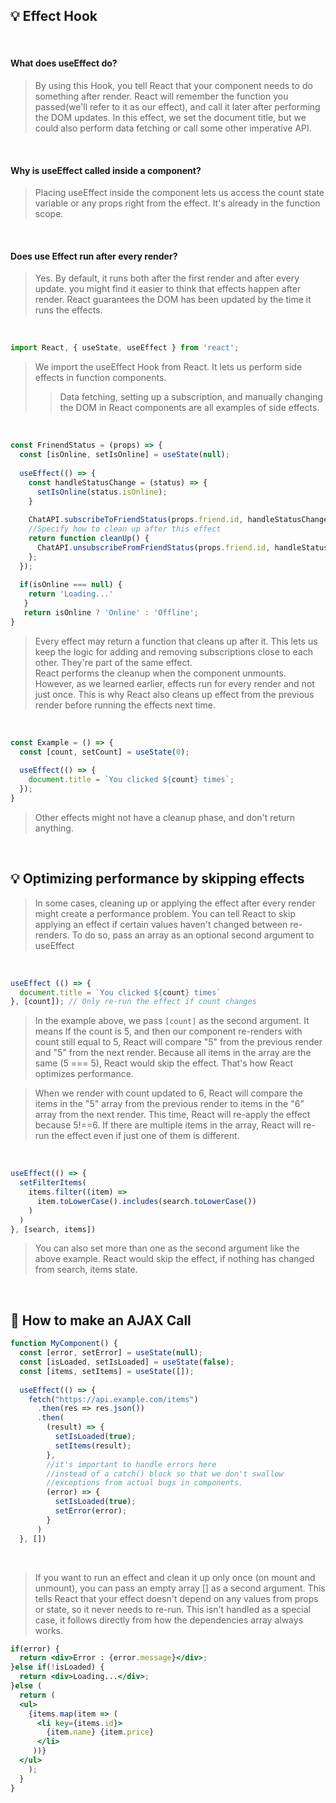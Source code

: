 ## 💡 Effect Hook

<br>

#### What does useEffect do?
>By using this Hook, you tell React that your component needs to do something after render. 
>React will remember the function you passed(we'll refer to it as our effect), 
>and call it later after performing the DOM updates. In this effect, we set the document title, 
>but we could also perform data fetching or call some other imperative API. 

<br>

#### Why is useEffect called inside a component?
>Placing useEffect inside the component lets us access the count state variable or any props right from the effect.
>It's already in the function scope.

<br>

#### Does use Effect run after every render?
>Yes. By default, it runs both after the first render and after every update. you might find it easier to think that
>effects happen after render. React guarantees the DOM has been updated by the time it runs the effects. 

<br>

```jsx
import React, { useState, useEffect } from 'react'; 
```

>We import the useEffect Hook from React. It lets us perform side effects in function components.
> >Data fetching, setting up a subscription, and manually changing the DOM in React components are all examples of side effects. 

<br>

```jsx
const FrinendStatus = (props) => {
  const [isOnline, setIsOnline] = useState(null);
  
  useEffect(() => {
    const handleStatusChange = (status) => {
      setIsOnline(status.isOnline);
    }
    
    ChatAPI.subscribeToFriendStatus(props.friend.id, handleStatusChange);
    //Specify how to clean up after this effect 
    return function cleanUp() {
      ChatAPI.unsubscribeFromFriendStatus(props.friend.id, handleStatusChange);
    };
  });
  
  if(isOnline === null) {
    return 'Loading...'
   }
   return isOnline ? 'Online' : 'Offline';
}
```

>Every effect may return a function that cleans up after it. This lets us keep the logic for adding and 
>removing subscriptions close to each other. They're part of the same effect. <br>
>React performs the cleanup when the component unmounts. However, as we learned earlier, effects run for every render
>and not just once. This is why React also cleans up effect from the previous render before running the effects next time. 

<br>

```jsx
const Example = () => {
  const [count, setCount] = useState(0);
  
  useEffect(() => {
    document.title = `You clicked ${count} times`;
  });
}
```

>Other effects might not have a cleanup phase, and don't return anything. 

<br>

## 💡 Optimizing performance by skipping effects 
> In some cases, cleaning up or applying the effect after every render might create a performance problem.
> You can tell React to skip applying an effect if certain values haven't changed between re-renders.
> To do so, pass an array as an optional second argument to useEffect

<br>

```jsx
useEffect (() => {
  document.title = `You clicked ${count} times`
}, [count]); // Only re-run the effect if count changes 
```

> In the example above, we pass `[count]` as the second argument. It means If the count is 5,
> and then our component re-renders with count still equal to 5, React will compare "5" from the previous 
> render and "5" from the next render. Because all items in the array are the same (5 === 5), 
> React would skip the effect. That's how React optimizes performance. 

> When we render with count updated to 6, React will compare the items in the "5" array from the previous 
> render to items in the "6" array from the next render. This time, React will re-apply the effect because 
> 5!==6. If there are multiple items in the array, React will re-run the effect even if just one of them is different. 

<br>

```jsx
useEffect(() => {
  setFilterItems(
    items.filter((item) => 
      item.toLowerCase().includes(search.toLowerCase())
    )
  )
}, [search, items])
```

> You can also set more than one as the second argument like the above example. 
> React would skip the effect, if nothing has changed from search, items state. 


<br>

## 🤔 How to make an AJAX Call 

```jsx 
function MyComponent() {
  const [error, setError] = useState(null);
  const [isLoaded, setIsLoaded] = useState(false);
  const [items, setItems] = useState([]);
  
  useEffect(() => {
    fetch("https://api.example.com/items")
      .then(res => res.json())
      .then(
        (result) => {
          setIsLoaded(true);
          setItems(result);
        },
        //it's important to handle errors here 
        //instead of a catch() block so that we don't swallow
        //exceptions from actual bugs in components. 
        (error) => {
          setIsLoaded(true);
          setError(error);
        }
      )
  }, [])
```

<br>

>If you want to run an effect and clean it up only once (on mount and unmount),
>you can pass an empty array [] as a second argument. This tells React that your effect
>doesn't depend on any values from props or state, so it never needs to re-run. 
>This isn't handled as a special case, it follows directly from how the dependencies array always works. 

```jsx
if(error) {
  return <div>Error : {error.message}</div>;
}else if(!isLoaded) {
  return <div>Loading...</div>;
}else (
  return (
  <ul>
    {items.map(item => (
      <li key={items.id}>
        {item.name} {item.price}
      </li>
     ))}
  </ul>
    );
  }
}
```
